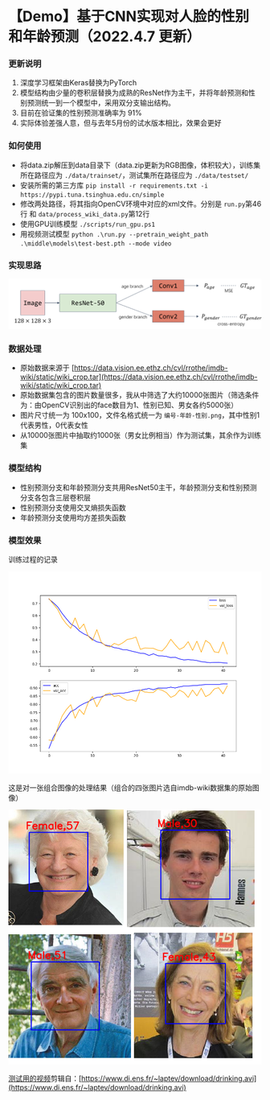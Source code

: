 # 【Demo】基于CNN实现对人脸的性别和年龄预测（2022.4.7 更新）

### 更新说明

1. 深度学习框架由Keras替换为PyTorch
2. 模型结构由少量的卷积层替换为成熟的ResNet作为主干，并将年龄预测和性别预测统一到一个模型中，采用双分支输出结构。
3. 目前在验证集的性别预测准确率为 91%
4. 实际体验差强人意，但与去年5月份的试水版本相比，效果会更好

### 如何使用

- 将data.zip解压到data目录下（data.zip更新为RGB图像，体积较大），训练集所在路径应为 `./data/trainset/`，测试集所在路径应为 `./data/testset/`
- 安装所需的第三方库 `pip install -r requirements.txt -i https://pypi.tuna.tsinghua.edu.cn/simple` 
- 修改两处路径，将其指向OpenCV环境中对应的xml文件。分别是 `run.py`第46行 和 `data/process_wiki_data.py`第12行
- 使用GPU训练模型 `./scripts/run_gpu.ps1`
- 用视频测试模型 `python .\run.py --pretrain_weight_path .\middle\models\test-best.pth --mode video`

### 实现思路

![structure](./samples/structure.png)

### 数据处理

- 原始数据来源于 [https://data.vision.ee.ethz.ch/cvl/rrothe/imdb-wiki/static/wiki_crop.tar](https://data.vision.ee.ethz.ch/cvl/rrothe/imdb-wiki/static/wiki_crop.tar)
- 原始数据集包含的图片数量很多，我从中筛选了大约10000张图片（筛选条件为：由OpenCV识别出的face数目为1、性别已知、男女各约5000张）
- 图片尺寸统一为 100x100，文件名格式统一为 `编号-年龄-性别.png`，其中性别1代表男性，0代表女性
- 从10000张图片中抽取约1000张（男女比例相当）作为测试集，其余作为训练集

### 模型结构

- 性别预测分支和年龄预测分支共用ResNet50主干，年龄预测分支和性别预测分支各包含三层卷积层
- 性别预测分支使用交叉熵损失函数
- 年龄预测分支使用均方差损失函数

### 模型效果

训练过程的记录

![history.png](./middle/history/test-2022-04-07%2011.35.16.210418.png)

这是对一张组合图像的处理结果（组合的四张图片选自imdb-wiki数据集的原始图像）

![sample_result.png](samples/sample_result.png)

<a id="sample.mp4" href="./samples/sample.mp4">测试用的视频</a>剪辑自：[https://www.di.ens.fr/~laptev/download/drinking.avi](https://www.di.ens.fr/~laptev/download/drinking.avi)

